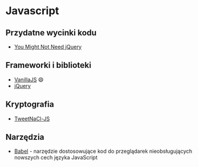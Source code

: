 # Javascript
## Przydatne wycinki kodu
* [You Might Not Need jQuery](http://youmightnotneedjquery.com/)

## Frameworki i biblioteki
* [VanillaJS](http://vanilla-js.com/) 😄
* [jQuery](https://jquery.com/)

## Kryptografia
* [TweetNaCl-JS](https://tweetnacl.js.org/#/)

## Narzędzia
* [Babel](https://babeljs.io/) - narzędzie dostosowujące kod do przeglądarek nieobsługujących nowszych cech języka JavaScript

